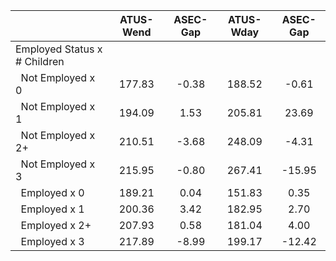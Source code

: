 
|                      |    ATUS-Wend |     ASEC-Gap |    ATUS-Wday |     ASEC-Gap |
| -------------------- | :----------: | :----------: | :----------: | :----------: |
| Employed Status x # Children |              |              |              |              |
| &nbsp;&nbsp;Not Employed x 0 |       177.83 |        -0.38 |       188.52 |        -0.61 |
| &nbsp;&nbsp;Not Employed x 1 |       194.09 |         1.53 |       205.81 |        23.69 |
| &nbsp;&nbsp;Not Employed x 2+ |       210.51 |        -3.68 |       248.09 |        -4.31 |
| &nbsp;&nbsp;Not Employed x 3 |       215.95 |        -0.80 |       267.41 |       -15.95 |
| &nbsp;&nbsp;Employed x 0 |       189.21 |         0.04 |       151.83 |         0.35 |
| &nbsp;&nbsp;Employed x 1 |       200.36 |         3.42 |       182.95 |         2.70 |
| &nbsp;&nbsp;Employed x 2+ |       207.93 |         0.58 |       181.04 |         4.00 |
| &nbsp;&nbsp;Employed x 3 |       217.89 |        -8.99 |       199.17 |       -12.42 |

